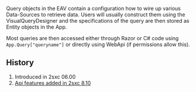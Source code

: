 ﻿---
uid: ToSic.Eav.DataSources.Query
---

Query objects in the EAV contain a configuration how to wire up various Data-Sources to retrieve data. 
Users will usually construct them using the VisualQueryDesigner and the specifications of the query are then stored as Entity objects in the App. 

Most queries are then accessed either through Razor or C# code using `App.Query["queryname"]` or directly using WebApi (if permissions allow this).

## History

1. Introduced in 2sxc 06.00
1. [Api features added in 2sxc 8.10](https://2sxc.org/en/blog/post/releasing-2sxc-8-10-public-rest-api-visual-query-and-webapi-shuffle-datasource)
